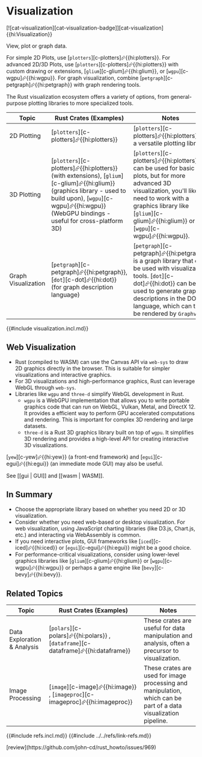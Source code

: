 # Visualization

[![cat-visualization][cat-visualization-badge]][cat-visualization]{{hi:Visualization}}

View, plot or graph data.

For simple 2D Plots, use [`plotters`][c-plotters]⮳{{hi:plotters}}. For advanced 2D/3D Plots, use [`plotters`][c-plotters]⮳{{hi:plotters}} with custom drawing or extensions, [`glium`][c-glium]⮳{{hi:glium}}, or [`wgpu`][c-wgpu]⮳{{hi:wgpu}}. For graph visualization, combine [`petgraph`][c-petgraph]⮳{{hi:petgraph}} with graph rendering tools.

The Rust visualization ecosystem offers a variety of options, from general-purpose plotting libraries to more specialized tools.

| Topic | Rust Crates (Examples) | Notes |
|---|---|---|
| 2D Plotting | [`plotters`][c-plotters]⮳{{hi:plotters}} | [`plotters`][c-plotters]⮳{{hi:plotters}} is a versatile plotting library. |
| 3D Plotting | [`plotters`][c-plotters]⮳{{hi:plotters}} (with extensions), [`glium`][c-glium]⮳{{hi:glium}} (graphics library - used to build upon), [`wgpu`][c-wgpu]⮳{{hi:wgpu}} (WebGPU bindings - useful for cross-platform 3D) | [`plotters`][c-plotters]⮳{{hi:plotters}} can be used for basic 3D plots, but for more advanced 3D visualization, you'll likely need to work with a graphics library like [`glium`][c-glium]⮳{{hi:glium}} or [`wgpu`][c-wgpu]⮳{{hi:wgpu}}. |
| Graph Visualization | [`petgraph`][c-petgraph]⮳{{hi:petgraph}}, [`dot`][c-dot]⮳{{hi:dot}} (for graph description language) | [`petgraph`][c-petgraph]⮳{{hi:petgraph}} is a graph library that can be used with visualization tools. [`dot`][c-dot]⮳{{hi:dot}} can be used to generate graph descriptions in the DOT language, which can then be rendered by `Graphviz`. |

{{#include visualization.incl.md}}

## Web Visualization

- Rust (compiled to WASM) can use the Canvas API via `web-sys` to draw 2D graphics directly in the browser. This is suitable for simpler visualizations and interactive graphics.
- For 3D visualizations and high-performance graphics, Rust can leverage WebGL through `web-sys`.
- Libraries like `wgpu` and `three-d` simplify WebGL development in Rust.
  - `wgpu` is a WebGPU implementation that allows you to write portable graphics code that can run on WebGL, Vulkan, Metal, and DirectX 12. It provides a efficient way to perform GPU accelerated computations and rendering. This is important for complex 3D rendering and large datasets.
  - `three-d` is a Rust 3D graphics library built on top of `wgpu`. It simplifies 3D rendering and provides a high-level API for creating interactive 3D visualizations.

[`yew`][c-yew]⮳{{hi:yew}} (a front-end framework) and [`egui`][c-egui]⮳{{hi:egui}} (an immediate mode GUI) may also be useful.

See [[gui | GUI]] and [[wasm | WASM]].

## In Summary

- Choose the appropriate library based on whether you need 2D or 3D visualization.
- Consider whether you need web-based or desktop visualization. For web visualization, using JavaScript charting libraries (like D3.js, Chart.js, etc.) and interacting via WebAssembly is common.
- If you need interactive plots, GUI frameworks like [`iced`][c-iced]⮳{{hi:iced}} or [`egui`][c-egui]⮳{{hi:egui}} might be a good choice.
- For performance-critical visualizations, consider using lower-level graphics libraries like [`glium`][c-glium]⮳{{hi:glium}} or [`wgpu`][c-wgpu]⮳{{hi:wgpu}} or perhaps a game engine like [`bevy`][c-bevy]⮳{{hi:bevy}}.

## Related Topics

| Topic | Rust Crates (Examples) | Notes |
|---|---|---|
| Data Exploration & Analysis | [`polars`][c-polars]⮳{{hi:polars}} , [`dataframe`][c-dataframe]⮳{{hi:dataframe}} | These crates are useful for data manipulation and analysis, often a precursor to visualization. |
| Image Processing | [`image`][c-image]⮳{{hi:image}} , [`imageproc`][c-imageproc]⮳{{hi:imageproc}} | These crates are used for image processing and manipulation, which can be part of a data visualization pipeline. |

{{#include refs.incl.md}}
{{#include ../../refs/link-refs.md}}

<div class="hidden">
[review](https://github.com/john-cd/rust_howto/issues/969)
</div>
